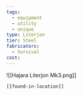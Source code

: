 ```yaml
---
tags:
  - equipment
  - utility
  - unique
type: Literjon
tier: Steel
fabricators:
  - Survival
cost:
---
```

![[Hajara Literjon Mk3.png]]
```meta-bind-embed
[[found-in-location]]
```